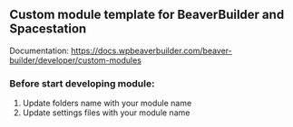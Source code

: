 ## Custom module template for BeaverBuilder and Spacestation
Documentation: https://docs.wpbeaverbuilder.com/beaver-builder/developer/custom-modules
### Before start developing module:
1. Update folders name with your module name
2. Update settings files with your module name 
